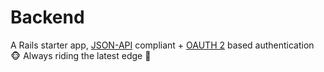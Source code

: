 # Backend

A Rails starter app, [JSON-API](http://jsonapi.org/) compliant + [OAUTH 2](http://oauth.net/2/) based authentication :monkey_face:  Always riding the latest edge :light_rail:
